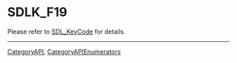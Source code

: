 # SDLK_F19

Please refer to [SDL_KeyCode](SDL_KeyCode) for details.

----
[CategoryAPI](CategoryAPI), [CategoryAPIEnumerators](CategoryAPIEnumerators)

